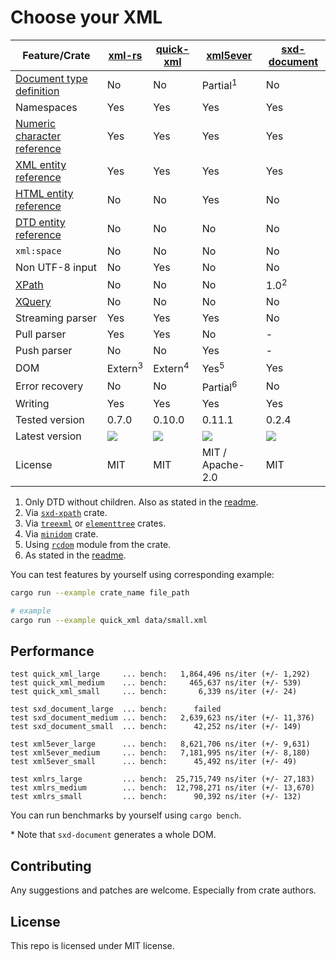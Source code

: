 # Choose your XML

|         Feature/Crate         |       [xml-rs]     |     [quick-xml]    |       [xml5ever]    |    [sxd-document]  |
| ----------------------------- | ------------------ | ------------------ | ------------------- | ------------------ |
| [Document type definition]    | No                 | No                 | Partial<sup>1</sup> | No                 |
| Namespaces                    | Yes                | Yes                | Yes                 | Yes                |
| [Numeric character reference] | Yes                | Yes                | Yes                 | Yes                |
| [XML entity reference]        | Yes                | Yes                | Yes                 | Yes                |
| [HTML entity reference]       | No                 | No                 | Yes                 | No                 |
| [DTD entity reference]        | No                 | No                 | No                  | No                 |
| `xml:space`                   | No                 | No                 | No                  | No                 |
| Non UTF-8 input               | No                 | Yes                | No                  | No                 |
| [XPath]                       | No                 | No                 | No                  | 1.0<sup>2</sup>    |
| [XQuery]                      | No                 | No                 | No                  | No                 |
| Streaming parser              | Yes                | Yes                | Yes                 | No                 |
| Pull parser                   | Yes                | Yes                | No                  | -                  |
| Push parser                   | No                 | No                 | Yes                 | -                  |
| DOM                           | Extern<sup>3</sup> | Extern<sup>4</sup> | Yes<sup>5</sup>     | Yes                |
| Error recovery                | No                 | No                 | Partial<sup>6</sup> | No                 |
| Writing                       | Yes                | Yes                | Yes                 | Yes                |
| Tested version                | 0.7.0              | 0.10.0             | 0.11.1              | 0.2.4              |
| Latest version                | ![][xml-rs-ver]    | ![][quick-xml-ver] | ![][xml5ever-ver]   | ![][sxd-doc-ver]   |
| License                       | MIT                | MIT                | MIT / Apache-2.0    | MIT                |

1. Only DTD without children. Also as stated in the [readme](https://github.com/servo/html5ever/blob/master/xml5ever/README.md#when-you-shouldnt-use-it).
2. Via [`sxd-xpath`](https://crates.io/crates/sxd-xpath) crate.
3. Via [`treexml`](https://crates.io/crates/treexml) or [`elementtree`](https://crates.io/crates/elementtree) crates.
4. Via [`minidom`](https://crates.io/crates/minidom) crate.
5. Using [`rcdom`](https://github.com/servo/html5ever/blob/master/markup5ever/rcdom.rs) module from the crate.
6. As stated in the [readme](https://github.com/servo/html5ever/blob/master/xml5ever/README.md#xml5ever).

[xml-rs]: https://crates.io/crates/xml-rs
[quick-xml]: https://crates.io/crates/quick-xml
[xml5ever]: https://crates.io/crates/xml5ever
[sxd-document]: https://crates.io/crates/sxd-document

[Document type definition]: https://en.wikipedia.org/wiki/Document_type_definition
[Numeric character reference]: https://en.wikipedia.org/wiki/Numeric_character_reference
[XPath]: https://en.wikipedia.org/wiki/XPath
[XQuery]: https://en.wikipedia.org/wiki/XQuery
[XML entity reference]: https://en.wikipedia.org/wiki/List_of_XML_and_HTML_character_entity_references#Predefined_entities_in_XML
[HTML entity reference]: https://en.wikipedia.org/wiki/List_of_XML_and_HTML_character_entity_references#Character_entity_references_in_HTML
[DTD entity reference]: https://en.wikipedia.org/wiki/List_of_XML_and_HTML_character_entity_references#Character_reference_overview

[xml-rs-ver]: https://img.shields.io/crates/v/xml-rs.svg
[quick-xml-ver]: https://img.shields.io/crates/v/quick-xml.svg
[xml5ever-ver]: https://img.shields.io/crates/v/xml5ever.svg
[sxd-doc-ver]: https://img.shields.io/crates/v/sxd-document.svg

You can test features by yourself using corresponding example:

```bash
cargo run --example crate_name file_path

# example
cargo run --example quick_xml data/small.xml
```

## Performance

```
test quick_xml_large     ... bench:   1,864,496 ns/iter (+/- 1,292)
test quick_xml_medium    ... bench:     465,637 ns/iter (+/- 539)
test quick_xml_small     ... bench:       6,339 ns/iter (+/- 24)

test sxd_document_large  ... bench:      failed
test sxd_document_medium ... bench:   2,639,623 ns/iter (+/- 11,376)
test sxd_document_small  ... bench:      42,252 ns/iter (+/- 149)

test xml5ever_large      ... bench:   8,621,706 ns/iter (+/- 9,631)
test xml5ever_medium     ... bench:   7,181,995 ns/iter (+/- 8,180)
test xml5ever_small      ... bench:      45,492 ns/iter (+/- 49)

test xmlrs_large         ... bench:  25,715,749 ns/iter (+/- 27,183)
test xmlrs_medium        ... bench:  12,798,271 ns/iter (+/- 13,670)
test xmlrs_small         ... bench:      90,392 ns/iter (+/- 132)
```

You can run benchmarks by yourself using `cargo bench`.

\* Note that `sxd-document` generates a whole DOM.

## Contributing

Any suggestions and patches are welcome. Especially from crate authors.

## License

This repo is licensed under MIT license.
